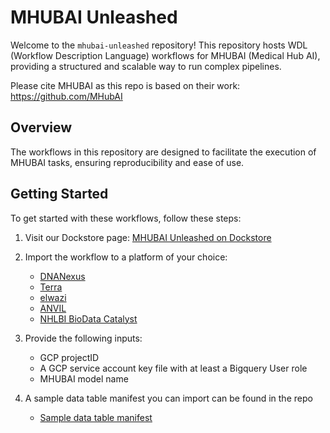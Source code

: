 # MHUBAI Unleashed

Welcome to the `mhubai-unleashed` repository! This repository hosts WDL (Workflow Description Language) workflows for MHUBAI (Medical Hub AI), providing a structured and scalable way to run complex pipelines.


Please cite MHUBAI as this repo is based on their work:
https://github.com/MHubAI

## Overview

The workflows in this repository are designed to facilitate the execution of MHUBAI tasks, ensuring reproducibility and ease of use.

## Getting Started

To get started with these workflows, follow these steps:

1. Visit our Dockstore page: [MHUBAI Unleashed on Dockstore](https://dockstore.org/workflows/github.com/vkt1414/mhubai-unleashed/mhubaiWorkflowOnTerra:main?tab=info)

2. Import the workflow to a platform of your choice:
   - [DNANexus](https://www.dnanexus.com/)
   - [Terra](https://app.terra.bio/)
   - [elwazi](https://elwazi.org/)
   - [ANVIL](https://anvilproject.org/)
   - [NHLBI BioData Catalyst](https://biocatalyst.nhlbi.nih.gov/)

3. Provide the following inputs:
   - GCP projectID
   - A GCP service account key file with at least a Bigquery User role
   - MHUBAI model name
     
4. A sample data table manifest you can import can be found in the repo
   - [Sample data table manifest](https://github.com/vkt1414/mhubai-unleashed/blob/main/mhubai_workflow.tsv)


